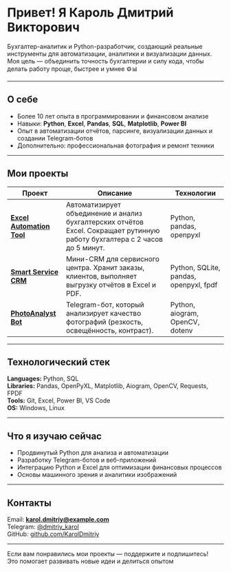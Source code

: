 # Привет! Я Кароль Дмитрий Викторович  

Бухгалтер-аналитик и Python-разработчик, создающий реальные инструменты для автоматизации, аналитики и визуализации данных.  
Моя цель — объединить точность бухгалтерии и силу кода, чтобы делать работу проще, быстрее и умнее ⚙️📊  

---

## О себе
- Более 10 лет опыта в программировании и финансовом анализе  
- Навыки: **Python**, **Excel**, **Pandas**, **SQL**, **Matplotlib**, **Power BI**  
- Опыт в автоматизации отчётов, парсинге, визуализации данных и создании Telegram-ботов  
- Дополнительно: профессиональная фотография и ремонт техники  

---

## Мои проекты

| Проект | Описание | Технологии |
|--------|-----------|-------------|
| [**Excel Automation Tool**](https://github.com/KarolDmitriy/excel_automation) | Автоматизирует объединение и анализ бухгалтерских отчётов Excel. Сокращает рутинную работу бухгалтера с 2 часов до 5 минут. | Python, pandas, openpyxl |
| [**Smart Service CRM**](https://github.com/KarolDmitriy/smart_service_crm) | Мини-CRM для сервисного центра. Хранит заказы, клиентов, выполняет выгрузку отчётов в Excel и PDF. | Python, SQLite, pandas, openpyxl, fpdf |
| [**PhotoAnalyst Bot**](https://github.com/KarolDmitriy/PhotoAnalystBot) | Telegram-бот, который анализирует качество фотографий (резкость, освещённость, контраст). | Python, aiogram, OpenCV, dotenv |

---

## Технологический стек

**Languages:** Python, SQL  
**Libraries:** Pandas, OpenPyXL, Matplotlib, Aiogram, OpenCV, Requests, FPDF  
**Tools:** Git, Excel, Power BI, VS Code  
**OS:** Windows, Linux  

---

## Что я изучаю сейчас
- Продвинутый Python для анализа и автоматизации  
- Разработку Telegram-ботов и веб-приложений  
- Интеграцию Python и Excel для оптимизации финансовых процессов  
- Основы машинного зрения и аналитики изображений  

---

## Контакты

Email: **karol.dmitriy@example.com**  
Telegram: [@dmitriy_karol](https://t.me/dmitriy_karol)  
GitHub: [github.com/KarolDmitriy](https://github.com/KarolDmitriy)  

---

Если вам понравились мои проекты — поддержите и подпишитесь!  
Это помогает развивать новые идеи и делиться опытом 
